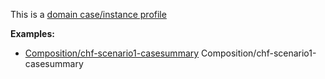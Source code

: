 This is a [domain case/instance profile](profiles.html#domain-profiles)

**Examples:**

*  [Composition/chf-scenario1-casesummary](Composition-chf-scenario1-casesummary.html) Composition/chf-scenario1-casesummary
